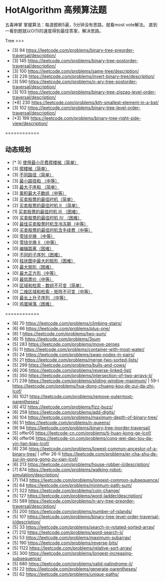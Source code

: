 # HotAlgorithm 高频算法题
五毒神掌 掌握算法：每道题刷5遍，5分钟没有思路，就看most vote解法。 直到一看到题就以O(1)的速度得到最佳答案，解决思路。

Tree >>>
- [3] 94 https://leetcode.com/problems/binary-tree-preorder-traversal/description/
- [3] 145 https://leetcode.com/problems/binary-tree-postorder-traversal/description/
- [3] 100 https://leetcode.com/problems/same-tree/description/
- [3] 226 https://leetcode.com/problems/invert-binary-tree/description/
- [3] 590 https://leetcode.com/problems/n-ary-tree-postorder-traversal/description/
- [3] 103 https://leetcode.com/problems/binary-tree-zigzag-level-order-traversal/description/
- [*6] 230 https://leetcode.com/problems/kth-smallest-element-in-a-bst/
- [3] 102 https://leetcode.com/problems/binary-tree-level-order-traversal/description/
- [*3] 199 https://leetcode.com/problems/binary-tree-right-side-view/description/

============

## 动态规划
- [* 3] [使用最小花费爬楼梯（简单）](https://leetcode.com/problems/min-cost-climbing-stairs/)
- [3] [爬楼梯（简单）](https://leetcode.com/problems/climbing-stairs/)
- [3] [不同路径（简单）](https://leetcode.com/problems/unique-paths/)
- [3] [最小路径和 （中等）](https://leetcode.com/problems/minimum-path-sum/)
- [3] [最大子序和 （简单）](https://leetcode.com/problems/maximum-subarray/)
- [3] [乘积最大子数组（中等）](https://leetcode.com/problems/maximum-product-subarray/)
- [3] [买卖股票的最佳时机（简单）](https://leetcode.com/problems/best-time-to-buy-and-sell-stock/)
- [2] [买卖股票的最佳时机 II （简单）](https://leetcode.com/problems/best-time-to-buy-and-sell-stock-ii/)
- [1] [买卖股票的最佳时机 III （困难）](https://leetcode.com/problems/best-time-to-buy-and-sell-stock-iii/)
- [0] [买卖股票的最佳时机 IV （困难）](https://leetcode.com/problems/best-time-to-buy-and-sell-stock-iv/)
- [0] [最佳买卖股票时机含冷冻期（中等）](https://leetcode.com/problems/best-time-to-buy-and-sell-stock-with-cooldown/)
- [0] [买卖股票的最佳时机含手续费（中等）](https://leetcode.com/problems/best-time-to-buy-and-sell-stock-with-transaction-fee/)
- [0] [零钱兑换 （中等）](https://leetcode.com/problems/coin-change/)
- [0] [零钱兑换 II （中等）](https://leetcode.com/problems/coin-change-2/)
- [0] [编辑距离（困难）](https://leetcode.com/problems/edit-distance/)
- [0] [不同的子序列（困难）](https://leetcode.com/problems/distinct-subsequences/)
- [0] [柱状图中最大的矩形（困难）](https://leetcode.com/problems/largest-rectangle-in-histogram/)
- [0] [最大矩形（困难）](https://leetcode.com/problems/maximal-rectangle/)
- [0] [最大正方形（中等）](https://leetcode.com/problems/maximal-square/)
- [0] [最低票价（中等）](https://leetcode.com/problems/minimum-cost-for-tickets/)
- [0] [区域和检索 - 数组不可变（简单）](https://leetcode.com/problems/range-sum-query-immutable/)
- [0] [二维区域和检索 - 矩阵不可变（中等）](https://leetcode.com/problems/range-sum-query-2d-immutable/)
- [0] [最长上升子序列 （中等）](https://leetcode.com/problems/longest-increasing-subsequence/)
- [0] [鸡蛋掉落（困难）](https://leetcode.com/problems/super-egg-drop/)


============

- [6] 70   https://leetcode.com/problems/climbing-stairs/
- [6] 66   https://leetcode.com/problems/plus-one/
- [6] 1    https://leetcode.com/problems/two-sum/ 
- [6] 15   https://leetcode.com/problems/3sum
- [5] 283  https://leetcode.com/problems/move-zeroes
- [5] 11   https://leetcode.com/problems/container-with-most-water/
- [5] 24   https://leetcode.com/problems/swap-nodes-in-pairs/ 
- [5] 21   https://leetcode.com/problems/merge-two-sorted-lists/
- [5] 299  https://leetcode.com/problems/bulls-and-cows/ 
- [6] 206  https://leetcode.com/problems/reverse-linked-list/
- [5] 350  https://leetcode.com/problems/intersection-of-two-arrays-ii/
- [7] 239  https://leetcode.com/problems/sliding-window-maximum/ | 59-I https://leetcode.com/problems/hua-dong-chuang-kou-de-zui-da-zhi-lcof/ 
- [6] 1021 https://leetcode.com/problems/remove-outermost-parentheses/ 
- [6] 412  https://leetcode.com/problems/fizz-buzz/ 
- [6] 258  https://leetcode.com/problems/add-digits/ 
- [6] 104  https://leetcode.com/problems/maximum-depth-of-binary-tree/ 
- [6] 51   https://leetcode.com/problems/n-queens/ 
- [9] 94   https://leetcode.com/problems/binary-tree-inorder-traversal/
- [5] offer05 https://leetcode-cn.com/problems/ti-huan-kong-ge-lcof/
- [6] offer06 https://leetcode-cn.com/problems/cong-wei-dao-tou-da-yin-lian-biao-lcof/
- [6] 236 https://leetcode.com/problems/lowest-common-ancestor-of-a-binary-tree/ | offer 26-II https://leetcode.com/problems/er-cha-shu-de-zui-jin-gong-gong-zu-xian-lcof/
- [6] 213 https://leetcode.com/problems/house-robber-ii/description/
- [7] 874 https://leetcode.com/problems/walking-robot-simulation/description/ 
- [7] 1143 https://leetcode.com/problems/longest-common-subsequence/ 
- [5] 64 https://leetcode.com/problems/minimum-path-sum/ 
- [7] 322 https://leetcode.com/problems/coin-change/ 
- [5] 127 https://leetcode.com/problems/word-ladder/description/ 
- [5] 589 https://leetcode.com/problems/n-ary-tree-preorder-traversal/description/ 
- [5] 200 https://leetcode.com/problems/number-of-islands/ 
- [5] 107 https://leetcode.com/problems/binary-tree-level-order-traversal-ii/description/
- [5] 33 https://leetcode.com/problems/search-in-rotated-sorted-array/
- [7] 212 https://leetcode.com/problems/word-search-ii/ 
- [5] 53 https://leetcode.com/problems/maximum-subarray/ 
- [5] 190 https://leetcode.com/problems/reverse-bits/
- [5] 1122 https://leetcode.com/problems/relative-sort-array/ 
- [5] 300 https://leetcode.com/problems/longest-increasing-subsequence/ 
- [5] 680 https://leetcode.com/problems/valid-palindrome-ii/ 
- [5] 22 https://leetcode.com/problems/generate-parentheses/
- [5] 62 https://leetcode.com/problems/unique-paths/ 








